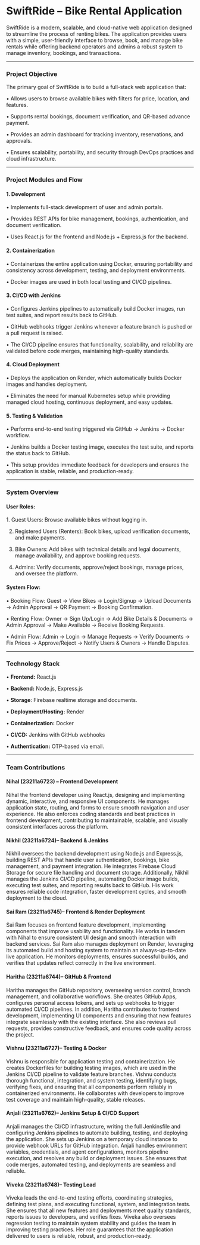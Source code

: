 <h1>SwiftRide – Bike Rental Application</h1>

SwiftRide is a modern, scalable, and cloud-native web application designed to streamline the process 
of renting bikes. The application provides users with a simple, user-friendly interface to browse, book, and manage bike rentals while 
offering backend operators and admins a robust system to manage inventory, bookings, and transactions.
________________________________________________________________________________________________________________________________________

<h3>Project Objective</h3>

The primary goal of SwiftRide is to build a full-stack web application that:

•	Allows users to browse available bikes with filters for price, location, and features.

•	Supports rental bookings, document verification, and QR-based advance payment.

•	Provides an admin dashboard for tracking inventory, reservations, and approvals.

•	Ensures scalability, portability, and security through DevOps practices and cloud infrastructure.
____________________________________________________________________________________________________________________________________________
<h3>Project Modules and Flow</h3>

<h4>1. Development</h4>
   
   •	Implements full-stack development of user and admin portals.
   
   •	Provides REST APIs for bike management, bookings, authentication, and document verification.
   
   •	Uses React.js for the frontend and Node.js + Express.js for the backend.

<h4>2. Containerization</h4>
   
   •	Containerizes the entire application using Docker, ensuring portability and consistency across development, testing, and deployment environments.
   
   •	Docker images are used in both local testing and CI/CD pipelines.

<h4>3. CI/CD with Jenkins</h4>
   
   •	Configures Jenkins pipelines to automatically build Docker images, run test suites, and report results back to GitHub.
   
   •	GitHub webhooks trigger Jenkins whenever a feature branch is pushed or a pull request is raised.
   
   •	The CI/CD pipeline ensures that functionality, scalability, and reliability are validated before code merges, maintaining high-quality standards.

<h4>4. Cloud Deployment</h4>
   
   •	Deploys the application on Render, which automatically builds Docker images and handles deployment.
   
   •	Eliminates the need for manual Kubernetes setup while providing managed cloud hosting, continuous deployment, and easy updates.

<h4>5. Testing & Validation</h4>
   
   •	Performs end-to-end testing triggered via GitHub → Jenkins → Docker workflow.
   
   •	Jenkins builds a Docker testing image, executes the test suite, and reports the status back to GitHub.
   
   •	This setup provides immediate feedback for developers and ensures the application is stable, reliable, and production-ready.
________________________________________
<h3>System Overview</h3>

<h4>User Roles:</h4>
   1.	Guest Users: Browse available bikes without logging in.
   
   2.	Registered Users (Renters): Book bikes, upload verification documents, and make payments.
   
   3.	Bike Owners: Add bikes with technical details and legal documents, manage availability, and approve booking requests.
   
   4.	Admins: Verify documents, approve/reject bookings, manage prices, and oversee the platform.

<h4>System Flow:</h4>

   •	Booking Flow: Guest → View Bikes → Login/Signup → Upload Documents → Admin Approval → QR Payment → Booking Confirmation.
   
   •	Renting Flow: Owner → Sign Up/Login → Add Bike Details & Documents → Admin Approval → Make Available → Receive Booking Requests.
   
   •	Admin Flow: Admin → Login → Manage Requests → Verify Documents → Fix Prices → Approve/Reject → Notify Users & Owners → Handle Disputes.
________________________________________
<h3>Technology Stack</h3>

   •	<b>Frontend:</b> React.js
   
   •	<b>Backend:</b> Node.js, Express.js
   
   •	<b>Storage</b>: Firebase realtime storage and documents.

   •	<b>Deployment/Hosting:</b> Render
   
   •	<b>Containerization:</b> Docker
   
   •	<b>CI/CD:</b> Jenkins with GitHub webhooks
   
   •	<b>Authentication:</b> OTP-based via email.

________________________________________

<h3>Team Contributions</h3>

<h4>Nihal (23211a6723) – Frontend Development</h4>

Nihal the frontend developer using React.js, designing and implementing dynamic, interactive, and responsive UI components. He manages application state, routing, and forms 
to ensure smooth navigation and user experience. He also enforces coding standards and best practices in frontend development, contributing to maintainable, scalable, and visually consistent interfaces across the platform.

<h4>Nikhil (23211a6724)– Backend & Jenkins</h4>

Nikhil oversees the backend development using Node.js and Express.js, building REST APIs that handle user authentication, bookings, bike management, and payment integration. He integrates 
Firebase Cloud Storage for secure file handling and document storage. Additionally, Nikhil manages the Jenkins CI/CD pipeline, automating Docker image builds, executing test suites, and 
reporting results back to GitHub. His work ensures reliable code integration, faster development cycles, and smooth deployment to the cloud.

<h4>Sai Ram (23211a6745)– Frontend & Render Deployment</h4>

Sai Ram focuses on frontend feature development, implementing components that improve usability and functionality. He works in tandem with Nihal to ensure consistent UI design and 
smooth interaction with backend services. Sai Ram also manages deployment on Render, leveraging its automated build and hosting system to maintain an always-up-to-date live application. 
He monitors deployments, ensures successful builds, and verifies that updates reflect correctly in the live environment.

<h4>Haritha (23211a6744)– GitHub & Frontend</h4>

Haritha manages the GitHub repository, overseeing version control, branch management, and collaborative workflows. She creates GitHub Apps, configures personal access tokens, and sets up 
webhooks to trigger automated CI/CD pipelines. In addition, Haritha contributes to frontend development, implementing UI components and ensuring that new features integrate seamlessly with 
the existing interface. She also reviews pull requests, provides constructive feedback, and ensures code quality across the project.

<h4>Vishnu (23211a6727)– Testing & Docker</h4>

Vishnu is responsible for application testing and containerization. He creates Dockerfiles for building testing images, which are used in the Jenkins CI/CD pipeline to validate feature 
branches. Vishnu conducts thorough functional, integration, and system testing, identifying bugs, verifying fixes, and ensuring that all components perform reliably in containerized 
environments. He collaborates with developers to improve test coverage and maintain high-quality, stable releases.

<h4>Anjali (23211a6762)– Jenkins Setup & CI/CD Support</h4>

Anjali manages the CI/CD infrastructure, writing the full Jenkinsfile and configuring Jenkins pipelines to automate building, testing, and deploying the application. She sets up Jenkins on 
a temporary cloud instance to provide webhook URLs for GitHub integration. Anjali handles environment variables, credentials, and agent configurations, monitors pipeline execution, and 
resolves any build or deployment issues. She ensures that code merges, automated testing, and deployments are seamless and reliable.

<h4>Viveka (23211a6748)– Testing Lead</h4>

Viveka leads the end-to-end testing efforts, coordinating strategies, defining test plans, and executing functional, system, and integration tests. She ensures that all new features and 
deployments meet quality standards, reports issues to developers, and verifies fixes. Viveka also oversees regression testing to maintain system stability and guides the team in improving 
testing practices. Her role guarantees that the application delivered to users is reliable, robust, and production-ready.





